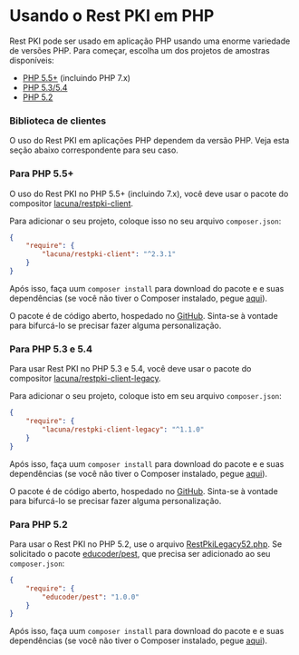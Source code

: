 ﻿# Usando o Rest PKI em PHP

Rest PKI pode ser usado em aplicação PHP usando uma enorme variedade de versões PHP. Para começar, escolha um dos projetos de amostras disponíveis:

* [PHP 5.5+](current.md) (incluindo PHP 7.x)
* [PHP 5.3/5.4](legacy.md)
* [PHP 5.2](legacy52.md)

### Biblioteca de clientes

O uso do Rest PKI em aplicações PHP dependem da versão PHP. Veja esta seção abaixo correspondente para seu caso.

### Para PHP 5.5+

O uso do Rest PKI no PHP 5.5+ (incluindo 7.x), você deve usar o pacote do compositor [lacuna/restpki-client](https://packagist.org/packages/lacuna/restpki-client).

Para adicionar o seu projeto, coloque isso no seu arquivo `composer.json`:

```json
{
	"require": {
		"lacuna/restpki-client": "^2.3.1"
	}
}
```

Após isso, faça uum `composer install` para download do pacote e e suas dependências (se você não tiver o Composer instalado, pegue [aqui](https://getcomposer.org/)).

O pacote é de código aberto, hospedado no [GitHub](https://github.com/LacunaSoftware/RestPkiPhpClientLegacy). Sinta-se à vontade para bifurcá-lo
se precisar fazer alguma personalização.

### Para PHP 5.3 e 5.4

Para usar Rest PKI no PHP 5.3 e 5.4, você deve usar o pacote do compositor [lacuna/restpki-client-legacy](https://packagist.org/packages/lacuna/restpki-client-legacy).

Para adicionar o seu projeto, coloque isto em seu arquivo `composer.json`:

```json
{
    "require": {
        "lacuna/restpki-client-legacy": "^1.1.0"
    }
}
```

Após isso, faça uum `composer install` para download do pacote e e suas dependências (se você não tiver o Composer instalado, pegue [aqui](https://getcomposer.org/)).

O pacote é de código aberto, hospedado no [GitHub](https://github.com/LacunaSoftware/RestPkiPhpClientLegacy). Sinta-se à vontade para bifurcá-lo
se precisar fazer alguma personalização.

### Para PHP 5.2

Para usar o Rest PKI no PHP 5.2, use o arquivo [RestPkiLegacy52.php](https://github.com/LacunaSoftware/RestPkiSamples/blob/master/PHP/legacy52/RestPkiLegacy52.php). Se solicitado o pacote [educoder/pest](https://packagist.org/packages/educoder/pest), que
precisa ser adicionado ao seu `composer.json`:

```json
{
    "require": {
        "educoder/pest": "1.0.0"
    }
}
```

Após isso, faça uum `composer install` para download do pacote e e suas dependências (se você não tiver o Composer instalado, pegue [aqui](https://getcomposer.org/)).
